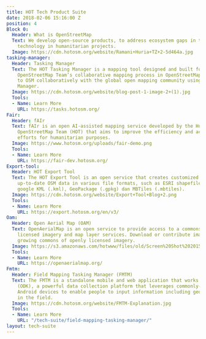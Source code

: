 ```yaml
---
title: HOT Tech Product Suite
date: 2018-02-06 15:16:00 Z
position: 4
Block 0:
  Header: What is OpenStreetMap
  Text: We develop open-source products, to address ecosystem gaps in the use of geospatial
    technology in humanitarian projects.
  Image: https://cdn.hotosm.org/website/Ramani+Huria+TZ+2-5d464a.jpg
tasking-manager:
  Header: Tasking Manager
  Text: The HOT Tasking Manager is a mapping tool designed and built for the Humanitarian
    OpenStreetMap Team’s collaborative mapping process in OpenStreetMap. Contribute
    to OSM collaboratively with the global open mapping community using the Tasking
    Manager.
  Image: https://cdn.hotosm.org/website/blog-post-1-image-2+(1).jpg
  Tools:
  - Name: Learn More
    URL: https://tasks.hotosm.org/
Fair:
  Header: fAIr
  Text: fAIr is an open AI-assisted mapping service developed by the Humanitarian
    OpenStreetMap Team (HOT) that aims to improve the efficiency and accuracy of mapping
    efforts for humanitarian purposes.
  Image: https://www.hotosm.org/uploads/fair-demo.png
  Tools:
  - Name: Learn More
    URL: https://fair-dev.hotosm.org/
Export-tool:
  Header: HOT Export Tool
  Text: The HOT Export Tool is an open service that creates customized extracts of
    up-to-date OSM data in various file formats, such as ESRI shapefiles (.shapefile),
    google KML (.kml), GeoPackage (.gpkg) dan MBTiles (.mbtiles).
  Image: https://cdn.hotosm.org/website/Export+Tool+Blog+2.png
  Tools:
  - Name: Learn More
    URL: https://export.hotosm.org/en/v3/
Oam:
  Header: Open Aerial Map (OAM)
  Text: OpenAerialMap is an open service to provide access to a commons of openly
    licensed imagery and map layer services. Download or contribute imagery to the
    growing commons of openly licensed imagery.
  Image: https://s3.amazonaws.com/hotwww/files/old/Screen%20Shot%202015-07-24%20at%2000.13.20.png
  Tools:
  - Name: Learn More
    URL: https://openaerialmap.org/
Fmtm:
  Header: Field Mapping Tasking Manager (FMTM)
  Text: The FMTM is a standalone mobile and web application that works using OpenDataKit
    (ODK), a powerful data collection platform that leverages commonly-available mobile
    Android devices to enable people to input information including geospatial data
    in the field.
  Image: https://cdn.hotosm.org/website/FMTM-Explanation.jpg
  Tools:
  - Name: Learn More
    URL: "/tech-suite/field-mapping-tasking-manager/"
layout: tech-suite
---
```


